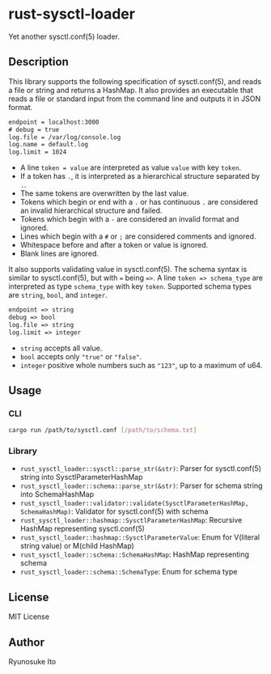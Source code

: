 # rust-sysctl-loader

Yet another sysctl.conf(5) loader.

## Description

This library supports the following specification of sysctl.conf(5), and reads a file or string and returns a HashMap. It also provides an executable that reads a file or standard input from the command line and outputs it in JSON format.

```txt
endpoint = localhost:3000
# debug = true
log.file = /var/log/console.log
log.name = default.log
log.limit = 1024
```

- A line `token = value` are interpreted as value `value` with key `token`.
- If a token has `.`, it is interpreted as a hierarchical structure separated by `.`.
- The same tokens are overwritten by the last value.
- Tokens which begin or end with a `.` or has continuous `.` are considered an invalid hierarchical structure and failed.
- Tokens which begin with a `-` are considered an invalid format and ignored.
- Lines which begin with a `#` or `;` are considered comments and ignored.
- Whitespace before and after a token or value is ignored.
- Blank lines are ignored.

It also supports validating value in sysctl.conf(5). The schema syntax is similar to sysctl.conf(5), but with `=` being `=>`. A line `token => schema_type` are interpreted as type `schema_type` with key `token`. Supported schema types are `string`, `bool`, and `integer`.

```txt
endpoint => string
debug => bool
log.file => string
log.limit => integer
```

- `string` accepts all value.
- `bool` accepts only `"true"` or `"false"`.
- `integer` positive whole numbers such as `"123"`, up to a maximum of u64.

## Usage

### CLI

```sh
cargo run /path/to/sysctl.conf [/path/to/schema.txt]
```

### Library

- `rust_sysctl_loader::sysctl::parse_str(&str)`: Parser for sysctl.conf(5) string into SysctlParameterHashMap
- `rust_sysctl_loader::schema::parse_str(&str)`: Parser for schema string into SchemaHashMap
- `rust_sysctl_loader::validator::validate(SysctlParameterHashMap, SchemaHashMap)`: Validator for sysctl.conf(5) with schema
- `rust_sysctl_loader::hashmap::SysctlParameterHashMap`: Recursive HashMap representing sysctl.conf(5)
- `rust_sysctl_loader::hashmap::SysctlParameterValue`: Enum for V(literal string value) or M(child HashMap)
- `rust_sysctl_loader::schema::SchemaHashMap`: HashMap representing schema
- `rust_sysctl_loader::schema::SchemaType`: Enum for schema type

## License

MIT License

## Author

Ryunosuke Ito
